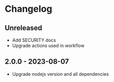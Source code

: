 # Changelog

## Unreleased

- Add SECURITY docs
- Upgrade actions used in workflow

## 2.0.0 - 2023-08-07

- Upgrade nodejs version and all dependencies
